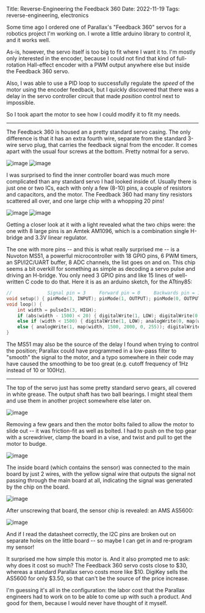 Title: Reverse-Engineering the Feedback 360
Date: 2022-11-19
Tags: reverse-engineering, electronics

Some time ago I ordered one of Parallax's "Feedback 360" servos for a robotics project I'm working on. I wrote a little arduino library to control it, and it works well.

As-is, however, the servo itself is too big to fit where I want it to. I'm mostly only interested in the encoder, because I could not find that kind of full-rotation Hall-effect encoder with a PWM output anywhere else but inside the Feedback 360 servo.

Also, I was able to use a PID loop to successfully regulate the *speed* of the motor using the encoder feedback, but I quickly discovered that there was a delay in the servo controller circuit that made *position* control next to impossible.

So I took apart the motor to see how I could modify it to fit my needs.

---

The Feedback 360 is housed an a pretty standard servo casing. The only difference is that it has an extra fourth wire, separate from the standard 3-wire servo plug, that carries the feedback signal from the encoder. It comes apart with the usual four screws at the bottom. Pretty notmal for a servo.

![image]({attach}fb360/fb360top.jpeg)
![image]({attach}fb360/fb360screws.jpeg)

I was surprised to find the inner controller board was much more complicated than any standard servo I had looked inside of. Usually there is just one or two ICs, each with only a few (8-10) pins, a couple of resistors and capacitors, and the motor. The Feedback 360 had many tiny resistors scattered all over, and one large chip with a whopping 20 pins!

![image]({attach}fb360/fb360controlboard.jpeg)
![image]({attach}fb360/fb360controlboardlight.jpeg)

Getting a closer look at it with a light revealed what the two chips were: the one with 8 large pins is an Amtek AM1096, which is a combination single H-bridge and 3.3V linear regulator.

The one with more pins -- and this is what really surprised me -- is a Nuvoton MS51, a powerful microcontroller with 18 GPIO pins, 6 PWM timers, an SPI/I2C/UART buffer, 8 ADC channels, the list goes on and on. This chip seems a bit overkill for something as simple as decoding a servo pulse and driving an H-bridge. You only need 3 GPIO pins and like 15 lines of well-written C code to do that. Here it is as an arduino sketch, for the ATtiny85:

```c
//             Signal pin = 3     Forward pin = 0     Backwards pin = 1
void setup() { pinMode(3, INPUT); pinMode(1, OUTPUT); pinMode(0, OUTPUT); }
void loop() {
    int width = pulseIn(3, HIGH);
    if (abs(width - 1500) < 20) { digitalWrite(1, LOW); digitalWrite(0, LOW); } // Deadband
    else if (width < 1500) { digitalWrite(1, LOW); analogWrite(0, map(width, 1500, 1000, 0, 255)); } // Forward
    else { analogWrite(1, map(width, 1500, 2000, 0, 255)); digitalWrite(0, LOW); } // Backward
}
```

The MS51 may also be the source of the delay I found when trying to control the position; Parallax could have programmed in a low-pass filter to "smooth" the signal to the motor, and a typo somewhere in their code may have caused the smoothing to be too great (e.g. cutoff frequency of 1Hz instead of 10 or 100Hz).

---

The top of the servo just has some pretty standard servo gears, all covered in white grease. The output shaft has two ball bearings. I might steal them and use them in another project somewhere else later on.

![image]({attach}fb360/fb360gears.jpeg)

Removing a few gears and then the motor bolts failed to allow the motor to slide out -- it was friction-fit as well as bolted. I had to push on the top gear with a screwdriver, clamp the board in a vise, and twist and pull to get the motor to budge.

![image]({attach}fb360/fb360prymotor.jpeg)

The inside board (which contains the sensor) was connected to the main board by just 2 wires, with the yellow signal wire that outputs the signal not passing through the main board at all, indicating the signal was generated by the chip on the board.

![image]({attach}fb360/fb360inside.jpeg)

After unscrewing that board, the sensor chip is revealed: an AMS AS5600:

![image]({attach}fb360/fb360sensor.jpeg)

And if I read the datasheet correctly, the I2C pins are broken out on separate holes on the little board -- so maybe I can get in and re-program my sensor!

It surprised me how simple this motor is. And it also prompted me to ask: why does it cost so much? The Feedback 360 servo costs close to $30, whereas a standard Parallax servo costs more like $10. DigiKey sells the AS5600 for only $3.50, so that can't be the source of the price increase.

I'm guessing it's all in the configuration: the labor cost that the Parallax engineers had to work on to be able to come up with such a product. And good for them, because I would never have thought of it myself.
